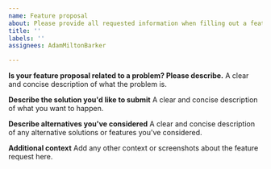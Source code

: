 ```yaml
---
name: Feature proposal
about: Please provide all requested information when filling out a feature proposal.
title: ''
labels: ''
assignees: AdamMiltonBarker

---
```


**Is your feature proposal related to a problem? Please describe.**
A clear and concise description of what the problem is. 

**Describe the solution you'd like to submit**
A clear and concise description of what you want to happen.

**Describe alternatives you've considered**
A clear and concise description of any alternative solutions or features you've considered.

**Additional context**
Add any other context or screenshots about the feature request here.
